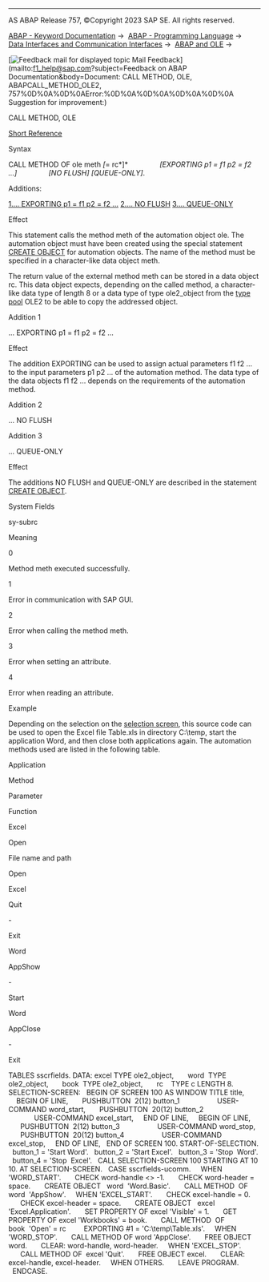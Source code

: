   

* * *

AS ABAP Release 757, ©Copyright 2023 SAP SE. All rights reserved.

[ABAP - Keyword Documentation](https://help.sap.com/doc/abapdocu_757_index_htm/7.57/en-US/abenabap.htm) →  [ABAP - Programming Language](https://help.sap.com/doc/abapdocu_757_index_htm/7.57/en-US/abenabap_reference.htm) →  [Data Interfaces and Communication Interfaces](https://help.sap.com/doc/abapdocu_757_index_htm/7.57/en-US/abenabap_data_communication.htm) →  [ABAP and OLE](https://help.sap.com/doc/abapdocu_757_index_htm/7.57/en-US/abenole2.htm) → 

 [![](Mail.gif?object=Mail.gif&sap-language=EN "Feedback mail for displayed topic") Mail Feedback](mailto:f1_help@sap.com?subject=Feedback on ABAP Documentation&body=Document: CALL METHOD, OLE, ABAPCALL_METHOD_OLE2, 757%0D%0A%0D%0AError:%0D%0A%0D%0A%0D%0A%0D%0A
Suggestion for improvement:)

CALL METHOD, OLE

[Short Reference](https://help.sap.com/doc/abapdocu_757_index_htm/7.57/en-US/abapcall_method_of_ole_shortref.htm)

Syntax

CALL METHOD OF ole meth *\[*\= rc*\]*
               *\[*EXPORTING p1 = f1 p2 = f2 ...*\]*
               *\[*NO FLUSH*\]* *\[*QUEUE-ONLY*\]*.

Additions:

[1.... EXPORTING p1 = f1 p2 = f2 ...](#!ABAP_ADDITION_1@1@)
[2.... NO FLUSH](#!ABAP_ADDITION_2@2@)
[3.... QUEUE-ONLY](#!ABAP_ADDITION_3@3@)

Effect

This statement calls the method meth of the automation object ole. The automation object must have been created using the special statement [CREATE OBJECT](https://help.sap.com/doc/abapdocu_757_index_htm/7.57/en-US/abapcreate_object_ole2.htm) for automation objects. The name of the method must be specified in a character-like data object meth.

The return value of the external method meth can be stored in a data object rc. This data object expects, depending on the called method, a character-like data type of length 8 or a data type of type ole2\_object from the [type pool](https://help.sap.com/doc/abapdocu_757_index_htm/7.57/en-US/abentype_pool_glosry.htm "Glossary Entry") OLE2 to be able to copy the addressed object.

Addition 1   

... EXPORTING p1 = f1 p2 = f2 ...

Effect

The addition EXPORTING can be used to assign actual parameters f1 f2 ... to the input parameters p1 p2 ... of the automation method. The data type of the data objects f1 f2 ... depends on the requirements of the automation method.

Addition 2   

... NO FLUSH

Addition 3   

... QUEUE-ONLY

Effect

The additions NO FLUSH and QUEUE-ONLY are described in the statement [CREATE OBJECT](https://help.sap.com/doc/abapdocu_757_index_htm/7.57/en-US/abapcreate_object_ole2.htm).

System Fields

sy-subrc

Meaning

0

Method meth executed successfully.

1

Error in communication with SAP GUI.

2

Error when calling the method meth.

3

Error when setting an attribute.

4

Error when reading an attribute.

Example

Depending on the selection on the [selection screen](https://help.sap.com/doc/abapdocu_757_index_htm/7.57/en-US/abenselection_screen_glosry.htm "Glossary Entry"), this source code can be used to open the Excel file Table.xls in directory C:\\temp, start the application Word, and then close both applications again. The automation methods used are listed in the following table.

Application

Method

Parameter

Function

Excel

Open

File name and path

Open

Excel

Quit

\-

Exit

Word

AppShow

\-

Start

Word

AppClose

\-

Exit

TABLES sscrfields.
DATA: excel TYPE ole2\_object,
      word  TYPE ole2\_object,
      book  TYPE ole2\_object,
      rc    TYPE c LENGTH 8.
SELECTION-SCREEN:
  BEGIN OF SCREEN 100 AS WINDOW TITLE title,
    BEGIN OF LINE,
      PUSHBUTTON  2(12) button\_1
                  USER-COMMAND word\_start,
      PUSHBUTTON  20(12) button\_2
                  USER-COMMAND excel\_start,
    END OF LINE,
    BEGIN OF LINE,
      PUSHBUTTON  2(12) button\_3
                  USER-COMMAND word\_stop,
      PUSHBUTTON  20(12) button\_4
                  USER-COMMAND excel\_stop,
    END OF LINE,
  END OF SCREEN 100.
START-OF-SELECTION.
  button\_1 = 'Start Word'.
  button\_2 = 'Start Excel'.
  button\_3 = 'Stop  Word'.
  button\_4 = 'Stop  Excel'.
  CALL SELECTION-SCREEN 100 STARTING AT 10 10.
AT SELECTION-SCREEN.
  CASE sscrfields-ucomm.
    WHEN 'WORD\_START'.
      CHECK word-handle <> -1.
      CHECK word-header = space.
      CREATE OBJECT   word  'Word.Basic'.
      CALL METHOD  OF word  'AppShow'.
    WHEN 'EXCEL\_START'.
      CHECK excel-handle = 0.
      CHECK excel-header = space.
      CREATE OBJECT   excel 'Excel.Application'.
      SET PROPERTY OF excel 'Visible' = 1.
      GET PROPERTY OF excel 'Workbooks' = book.
      CALL METHOD  OF book  'Open' = rc
        EXPORTING #1 = 'C:\\temp\\Table.xls'.
    WHEN 'WORD\_STOP'.
      CALL METHOD OF word 'AppClose'.
      FREE OBJECT word.
      CLEAR: word-handle, word-header.
    WHEN 'EXCEL\_STOP'.
      CALL METHOD OF  excel 'Quit'.
      FREE OBJECT excel.
      CLEAR: excel-handle, excel-header.
    WHEN OTHERS.
      LEAVE PROGRAM.
  ENDCASE.